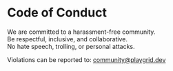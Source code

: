 # Code of Conduct

We are committed to a harassment-free community.  
Be respectful, inclusive, and collaborative.  
No hate speech, trolling, or personal attacks.

Violations can be reported to: community@playgrid.dev
